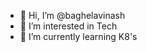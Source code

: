 - 👋 Hi, I’m @baghelavinash
- 👀 I’m interested in Tech
- 🌱 I’m currently learning K8's

<!---
baghelavinash/baghelavinash is a ✨ special ✨ repository because its `README.md` (this file) appears on your GitHub profile.
You can click the Preview link to take a look at your changes.
--->
